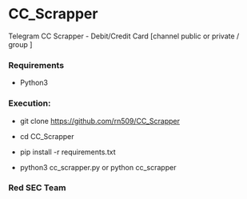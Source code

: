 # CC_Scrapper

Telegram CC Scrapper - Debit/Credit Card [channel public or private / group ]

<h3> Requirements </h3>

* Python3

<h3> Execution: </h3>

* git clone https://github.com/rn509/CC_Scrapper

* cd CC_Scrapper

* pip install -r requirements.txt

* python3 cc_scrapper.py or python cc_scrapper


<h3>Red SEC Team</h3>

<Yah Hasilnya Begitulah>
